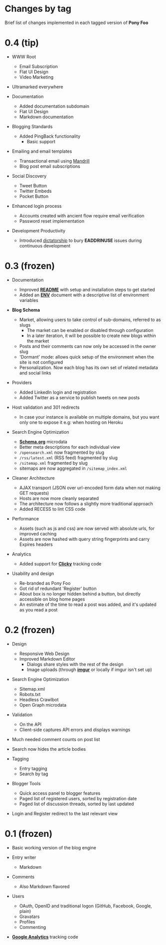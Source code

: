 Changes by tag
==============

Brief list of changes implemented in each tagged version of **Pony Foo**



0.4 (tip)
============

- WWW Root
  - Email Subscription
  - Flat UI Design
  - Video Marketing
  
- Ultramarked everywhere

- Documentation
  - Added documentation subdomain
  - Flat UI Design
  - Markdown documentation

- Blogging Standards
  - Added PingBack functionality
    - Basic support

- Emailing and email templates
  - Transactional email using [Mandrill](https://mandrillapp.com "Mandrill by MailChimp")
  - Blog post email subscriptions

- Social Discovery
  - Tweet Button
  - Twitter Embeds
  - Pocket Button

- Enhanced login process
  - Accounts created with ancient flow require email verification
  - Password reset implementation

- Development Productivity
  - Introduced [dictatorship](https://github.com/bevacqua/dictatorship "dictatorship on GitHub") to bury **EADDRINUSE** issues during continuous development



0.3 (frozen)
============

- Documentation
  - Improved [**README**](/README.md) with setup and installation steps to get started
  - Added an [**ENV**](/ENV.md) document with a descriptive list of environment variables

- **Blog Schema**
  - Market, allowing users to take control of sub-domains, referred to as slugs
    - The market can be enabled or disabled through configuration
    - In a later iteration, it will be possible to create new blogs within the market
  - Posts and their comments can now only be accessed in the owner slug
  - 'Dormant' mode: allows quick setup of the environment when the site is not configured
  - Personalization. Now each blog has its own set of related metadata and social links

- Providers
  - Added LinkedIn login and registration
  - Added Twitter as a service to publish tweets on new posts

- Host validation and 301 redirects
  - In case your instance is available on multiple domains, but you want only one to expose it
    e.g: when hosting on Heroku

- Search Engine Optimization
  - [**Schema.org**](http://schema.org) microdata
  - Better meta descriptions for each individual view
  - `/opensearch.xml` now fragmented by slug
  - `/rss/latest.xml` (RSS feed) fragmented by slug
  - `/sitemap.xml` fragmented by slug
  - sitemaps are now aggregated in `/sitemap_index.xml`

- Cleaner Architecture
  - AJAX transport (JSON over url-encoded form data when not making GET requests)
  - Hosts are now more cleanly separated
  - The architecture now follows a slightly more traditional approach
  - Added RECESS to lint CSS code

- Performance
  - Assets (such as js and css) are now served with absolute urls, for improved caching
  - Assets are now hashed with query string fingerprints and carry Expires headers

- Analytics
  - Added support for [**Clicky**](http://clicky.com/ "Clicky Web Analytics") tracking code

- Usability and design
  - Re-branded as Pony Foo
  - Got rid of redundant 'Register' button
  - About box is no longer hidden behind a button, but directly accessible on blog home pages
  - An estimate of the time to read a post was added, and it's updated as you read a post



0.2 (frozen)
============

- Design
  - Responsive Web Design
  - Improved Markdown Editor
    - Dialogs share styles with the rest of the design
    - Image uploads (through [**imgur**](http://imgur.com/) or locally if imgur isn't set up)
	
- Search Engine Optimization
  - Sitemap.xml
  - Robots.txt
  - Headless Crawlbot
  - Open Graph microdata
  
- Validation
  - On the API
  - Client-side captures API errors and displays warnings

- Much needed comment counts on post list

- Search now hides the article bodies

- Tagging
  - Entry tagging
  - Search by tag

- Blogger Tools
  - Quick access panel to blogger features
  - Paged list of registered users, sorted by registration date
  - Paged list of discussion threads, sorted by last updated

- Login and Register redirect to the last relevant view



0.1 (frozen)
============

- Basic working version of the blog engine

- Entry writer
  - Markdown

- Comments
  - Also Markdown flavored
  
- Users
  - OAuth, OpenID and traditional logon (GitHub, Facebook, Google, plain)
  - Gravatars
  - Profiles
  - Commenting

- [**Google Analytics**](https://www.google.com/analytics) tracking code
